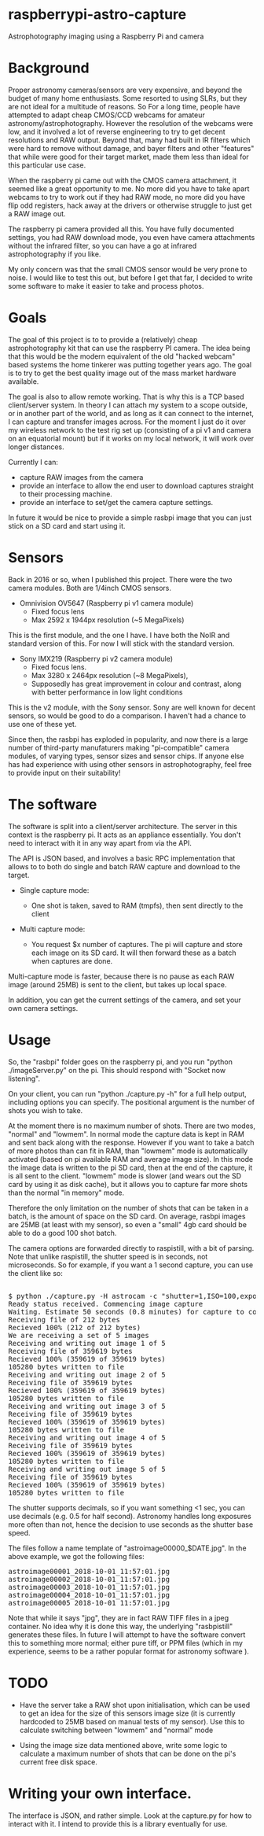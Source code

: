 # raspberrypi-astro-capture
Astrophotography imaging using a Raspberry Pi and camera

# Background

Proper astronomy cameras/sensors are very expensive, and beyond the budget of many home enthusiasts. Some resorted to using SLRs, but they are not ideal for a multitude of reasons. So For a long time, people have attempted to adapt cheap CMOS/CCD webcams for amateur astronomy/astrophotography.  However the resolution of the webcams were low, and it involved a lot of reverse engineering to try to get decent resolutions and RAW output. Beyond that, many had built in IR filters which were hard to remove without damage, and bayer filters and other "features" that while were good for their target market, made them less than ideal for this particular use case.

When the raspberry pi came out with the CMOS camera attachment, it seemed like a great opportunity to me. No more did you have to take apart webcams to try to work out if they had RAW mode, no more did you have flip odd registers, hack away at the drivers or otherwise struggle to just get a RAW image out. 

The raspberry pi camera provided all this. You have fully documented settings, you had RAW download mode, you even have camera attachments without the infrared filter, so you can have a go at infrared astrophotography if you like. 

My only concern was that the small CMOS sensor would be very prone to noise. I would like to test this out, but before I get that far, I decided to write some software to make it easier to take and process photos. 

# Goals

The goal of this project is to to provide a (relatively) cheap astrophotography kit that can use the raspberry PI camera. The idea being that this would be the modern equivalent of the old "hacked webcam" based systems the home tinkerer was putting together years ago. The goal is to try to get the best quality image out of the mass market hardware available.

The goal is also to allow remote working. That is why this is a TCP based client/server system. In theory I can attach my system to a scope outside, or in another part of the world, and as long as it can connect to the internet, I can capture and transfer images across.  For the moment I just do it over my wireless network to the test rig set up (consisting of a pi v1 and camera on an equatorial mount) but if it works on my local network, it will work over longer distances.

Currently I can:
* capture RAW images from the camera
* provide an interface to allow the end user to download captures straight to their processing machine.
* provide an interface to set/get the camera capture settings. 

In future it would be nice to provide a simple rasbpi image that you can just stick on a SD card and start using it. 

# Sensors

Back in 2016 or so, when I published this project. There were the two camera modules. Both are 1/4inch CMOS sensors. 
* Omnivision OV5647 (Raspberry pi v1 camera module)
	* Fixed focus lens
	* Max 2592 x 1944px resolution (~5 MegaPixels)

This is the first module, and the one I have. I have both the NoIR and standard version of this. For now I will stick with the standard version. 

* Sony IMX219 (Raspberry pi v2 camera module)
	* Fixed focus lens. 
	* Max 3280 x 2464px resolution (~8 MegaPixels),
	* Supposedly has great improvement in colour and contrast, along with better performance in low light conditions

This is the v2 module, with the Sony sensor. Sony are well known for decent sensors, so would be good to do a comparison. I haven't had a chance to use one of these yet.

Since then, the rasbpi has exploded in popularity, and now there is a large number of third-party manufaturers making "pi-compatible" camera modules, of varying types, sensor sizes and sensor chips. If anyone else has had experience with using other sensors in astrophotography, feel free to provide input on their suitability! 

# The software

The software is split into a client/server architecture. The server in this context is the raspberry pi. It acts as an appliance essentially. You don't need to interact with it in any way apart from via the API. 

The API is JSON based, and involves a basic RPC implementation that allows to to both do single and batch RAW capture and download to the target.


* Single capture mode:
	* One shot is taken, saved to RAM (tmpfs), then sent directly to the client

* Multi capture mode:
	* You request $x number of captures. The pi will capture and store each image on its SD card. It will then forward these as a batch when captures are done. 

Multi-capture mode is faster, because there is no pause as each RAW image (around 25MB) is sent to the client, but takes up local space. 

In addition, you can get the current settings of the camera, and set your own camera settings.

# Usage

So, the "rasbpi" folder goes on the raspberry pi, and you run "python ./imageServer.py" on the pi. This should respond with "Socket now listening". 

On your client, you can run "python ./capture.py -h" for a full help output, including options you can specify. The positional argument is the number of shots you wish to take. 

At the moment there is no maximum number of shots. There are two modes, "normal" and "lowmem". In normal mode the capture data is kept in RAM and sent back along with the response. However if you want to take a batch of more photos than can fit in RAM, than "lowmem" mode is automatically activated (based on pi available RAM and average image size). In this mode the image data is written to the pi SD card, then at the end of the capture, it is all sent to the client. "lowmem" mode is slower (and wears out the SD card by using it as disk cache), but it allows you to capture far more shots than the normal "in memory" mode. 

Therefore the only limitation on the number of shots that can be taken in a batch, is the amount of space on the SD card. On average, rasbpi images are 25MB (at least with my sensor), so even a "small" 4gb card should be able to do a good 100 shot batch. 

The camera options are forwarded directly to raspistill, with a bit of parsing. Note that unlike raspistill, the shutter speed is in seconds, not microseconds. So for example, if you want a 1 second capture, you can use the client like so:

<pre>

$ python ./capture.py -H astrocam -c "shutter=1,ISO=100,exposure=verylong,metering=matrix,awb=off" 5
Ready status received. Commencing image capture
Waiting. Estimate 50 seconds (0.8 minutes) for capture to complete.
Receiving file of 212 bytes
Recieved 100% (212 of 212 bytes)
We are receiving a set of 5 images
Receiving and writing out image 1 of 5
Receiving file of 359619 bytes
Recieved 100% (359619 of 359619 bytes)
105280 bytes written to file
Receiving and writing out image 2 of 5
Receiving file of 359619 bytes
Recieved 100% (359619 of 359619 bytes)
105280 bytes written to file
Receiving and writing out image 3 of 5
Receiving file of 359619 bytes
Recieved 100% (359619 of 359619 bytes)
105280 bytes written to file
Receiving and writing out image 4 of 5
Receiving file of 359619 bytes
Recieved 100% (359619 of 359619 bytes)
105280 bytes written to file
Receiving and writing out image 5 of 5
Receiving file of 359619 bytes
Recieved 100% (359619 of 359619 bytes)
105280 bytes written to file
</pre>

The shutter supports decimals, so if you want something <1 sec, you can use decimals (e.g. 0.5 for half second). Astronomy handles long exposures more often than not, hence the decision to use seconds as the shutter base speed.

The files follow a name template of "astroimage00000_$DATE.jpg". In the above example, we got the following files:

<pre>
astroimage00001_2018-10-01_11:57:01.jpg
astroimage00002_2018-10-01_11:57:01.jpg
astroimage00003_2018-10-01_11:57:01.jpg
astroimage00004_2018-10-01_11:57:01.jpg
astroimage00005_2018-10-01_11:57:01.jpg
</pre>


Note that while it says "jpg", they are in fact RAW TIFF files in a jpeg container. No idea why it is done this way, the underlying "rasbpistill" generates these files. In future I will attempt to have the software convert this to something more normal; either pure tiff, or PPM files (which in my experience, seems to be a rather popular format for astronomy software ). 

# TODO

- Have the server take a RAW shot upon initialisation, which can be used to get an idea for the size of this sensors image size (it is currently hardcoded to 25MB based on manual tests of my sensor). Use this to calculate switching between "lowmem" and "normal" mode

- Using the image size data mentioned above, write some logic to calculate a maximum number of shots that can be done on the pi's current free disk space.

# Writing your own interface. 

The interface is JSON, and rather simple. Look at the capture.py for how to interact with it. I intend to provide this is a library eventually for use. 
